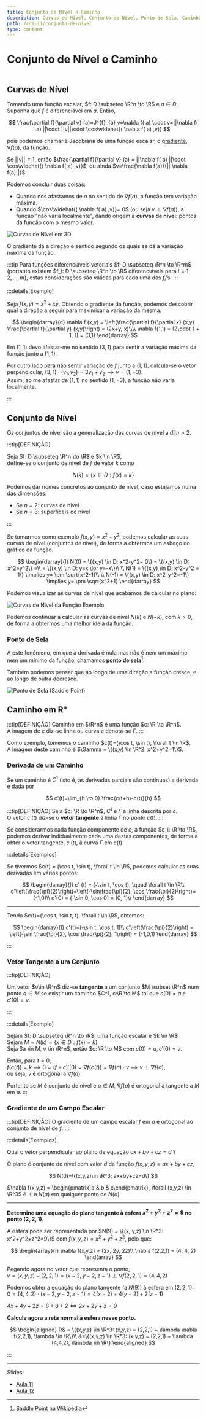 ```yaml
---
title: Conjunto de Nível e Caminho
description: Curvas de Nível, Conjunto de Nível, Ponto de Sela, Caminho em Rⁿ, Derivada de um Caminho, Vetor Tangente a um Caminho, Gradiente de um Campo Escalar
path: /cdi-ii/conjunto-de-nivel
type: content
---
```


# Conjunto de Nível e Caminho

```toc

```

## Curvas de Nível

Tomando uma função escalar, $f: D \subseteq \R^n \to \R$ e $a \in D$.
Suponha que $f$ é diferenciável em $a$.
Então,

$$
\frac{\partial f}{\partial v} (a)=J^{f}_{a} v=\nabla f( a) \cdot v=||\nabla f( a) ||\cdot ||v||\cdot \cos\widehat{( \nabla f( a) ,v)}
$$

pois podemos chamar à Jacobiana de uma função escalar, o [gradiente](0004-diferenciabilidade.md#gradiente-de-uma-funcao), $\nabla f(a)$, da função.

Se $||v|| = 1$, então $\frac{\partial f}{\partial v} (a) = ||\nabla f( a) ||\cdot \cos\widehat{( \nabla f( a) ,v)}$, ou ainda
$v=\frac{\nabla f(a)}{|| \nabla f(a)||}$.

Podemos concluir duas coisas:

- Quando nos afastamos de $a$ no sentido de $\nabla f (a)$, a função tem variação máxima.
- Quando $\cos\widehat{( \nabla f( a) ,v)}= 0$ (ou seja $v \perp \nabla f(a)$), a função "não varia localmente", dando origem a **curvas de nível**: pontos da função com o mesmo valor.

![Curvas de Nível em 3D](./assets/0006-curvas-nivel.svg#dark=1)

O gradiente dá a direção e sentido segundo os quais se dá a variação máxima da função.

:::tip
Para funções diferenciáveis vetoriais $f: D \subseteq \R^n \to \R^m$
(portanto existem $f_i: D \subseteq \R^n \to \R$ diferenciáveis para $i = 1, 2, \dots, m$),
estas considerações são válidas para cada uma das $f_i$'s.
:::

:::details[Exemplo]

Seja $f(x,y) = x^2+xy$.
Obtendo o gradiente da função, podemos descobrir qual a direção a seguir para maximixar a variação da mesma.

$$
\begin{darray}{c}
\nabla f (x,y) = \left(\frac{\partial f}{\partial x} (x,y) \frac{\partial f}{\partial y} (x,y)\right) = (2x+y, x)\\\\
\nabla f(1,1) = (2\cdot 1 + 1, 1) = (3,1)
\end{darray}
$$

Em $(1,1)$ devo afastar-me no sentido $(3,1)$ para sentir a variação máxima da função junto a $(1,1)$.

Por outro lado para não sentir variação de $f$ junto a $(1,1)$, calcula-se o vetor perpendicular,
$(3,1) \cdot (v_1,v_2) = 3v_1 + v_2 \implies v=(1, -3)$.  
Assim, ao me afastar de $(1,1)$ no sentido $(1,-3)$, a função não varia localmente.

:::

## Conjunto de Nível

Os conjuntos de nível são a generalização das curvas de nível a $dim > 2$.

:::tip[DEFINIÇÃO]

Seja $f: D \subseteq \R^n \to \R$ e $k \in \R$,  
define-se o conjunto de nível de $f$ de valor $k$ como

$$
N(k) = \{x\in D: f(x) = k\}
$$

Podemos dar nomes concretos ao conjunto de nível, caso estejamos numa das dimensões:

- Se $n = 2$: curvas de nível
- Se $n = 3$: superfíceis de nível

:::

Se tomarmos como exemplo $f(x,y)=x^2-y^2$, podemos calcular as suas curvas de nível (conjuntos de nível),
de forma a obtermos um esboço do gráfico da função.

$$
\begin{darray}{l}
N(0) = \{(x,y) \in D: x^2-y^2= 0\} = \{(x,y) \in D: x^2=y^2\} =\\
= \{(x,y) \in D: y=x \lor y=-x\}\\
\\
N(1) = \{(x,y) \in D: x^2-y^2 = 1\} \implies y= \pm \sqrt{x^2-1}\\
\\
N(-1) = \{(x,y) \in D: x^2-y^2=-1\} \implies y= \pm \sqrt{x^2+1}
\end{darray}
$$

Podemos visualizar as curvas de nível que acabámos de calcular no plano:

![Curvas de Nível da Função Exemplo](./assets/0006-ex-conjunto-nivel.svg#dark=1)

Podemos continuar a calcular as curvas de nível $N(k)$ e $N(-k)$, com $k > 0$, de forma a obtermos uma melhor ideia da função.

### Ponto de Sela

A este fenómeno, em que a derivada é nula mas não é nem um máximo nem um mínimo da função, chamamos **ponto de sela**[^saddle-point]:

[^saddle-point]: [Saddle Point na Wikipedia](https://en.wikipedia.org/wiki/Saddle_point)

Também podemos pensar que ao longo de uma direção a função cresce, e ao longo de outra decresce.

![Ponto de Sela (Saddle Point)](./assets/0006-saddle-point.svg#dark=1)

## Caminho em Rⁿ

:::tip[DEFINIÇÃO]
Caminho em $\R^n$ é uma função $c: \R \to \R^n$.  
A imagem de $c$ diz-se linha ou curva e denota-se $\Gamma$.
:::

Como exemplo, tomemos o caminho $c(t)=(\cos t, \sin t), \forall t \in \R$.  
A imagem deste caminho é $\Gamma = \{(x,y) \in \R^2: x^2+y^2=1\}$.

### Derivada de um Caminho

Se um caminho é $C^1$ (isto é, as derivadas parciais são contínuas)
a derivada é dada por

$$
c'(t)=\lim_{h \to 0} \frac{c(t+h)-c(t)}{h}
$$

:::tip[DEFINIÇÃO]
Seja $c: \R \to \R^n$, $C^1$ e $\Gamma$ a linha descrita por $c$.  
O vetor $c'(t)$ diz-se o **vetor tangente** à linha $\Gamma$ no ponto $c(t)$.
:::

Se considerarmos cada função componente de $c$, a função $c_i: \R \to \R$, podemos derivar
indidualmente cada uma destas componentes, de forma a obter o vetor tangente, $c'(t)$, à curva $\Gamma$ em $c(t)$.

:::details[Exemplos]

Se tivermos $c(t) = (\cos t, \sin t), \forall t \in \R$, podemos calcular as suas derivadas em vários pontos:

$$
\begin{darray}{l}
c' (t) = (-\sin t, \cos t), \quad \forall t \in \R\\
c'\left(\frac{\pi}{2}\right)=\left(-\sin\frac{\pi}{2}, \cos \frac{\pi}{2}\right)=(-1,0)\\
c'(0) = (-\sin 0, \cos 0) = (0, 1)\\
\end{darray}
$$

---

Tendo $c(t)=(\cos t, \sin t, t), \forall t \in \R$, obtemos:

$$
\begin{darray}{l}
c'(t)=(-\sin t, \cos t, 1)\\
c'\left(\frac{\pi}{2}\right) = \left(-\sin \frac{\pi}{2}, \cos \frac{\pi}{2}, 1\right) = (-1,0,1)
\end{darray}
$$

:::

### Vetor Tangente a um Conjunto

:::tip[DEFINIÇÃO]

Um vetor $v\in \R^n$ diz-se **tangente** a um conjunto $M \subset \R^n$ num ponto $a \in M$
se existir um caminho $C^1, c:\R \to M$ tal que $c(0) = a$ e $c'(0) = v$.

:::

:::details[Exemplo]

Sejam $f: D \subseteq \R^n \to \R$, uma função escalar e $k \in \R$  
Sejam $M = N(k) = \{x \in D: f(x)= k\}$  
Seja $a \in M, v \in \R^n$, então $c: \R \to M$ com $c(0) = a, c'(0) = v$.

Então, para $t=0$,  
$f(c(t)) = k \implies 0=(f\circ c)'(0) = \nabla f(c(t)) = \nabla f(a) \cdot v \implies v \perp \nabla f(a)$,  
ou seja, $v$ é ortogonal a $\nabla f(a)$

Portanto se $M$ é conjunto de nível e $a\in M$, $\nabla f(a)$ é ortogonal à tangente a $M$ em $a$.
:::

### Gradiente de um Campo Escalar

:::tip[DEFINIÇÃO]
O gradiente de um campo escalar $f$ em $a$ é ortogonal ao conjunto de nível de $f$.
:::

:::details[Exemplos]

Qual o vetor perpendicular ao plano de equação $ax + by + cz = d$ ?

O plano é conjunto de nível com valor $d$ da função $f(x,y,z)=ax+by+cz$,

$$
N(d)=\{(x,y,z)\in \R^3: ax+by+cz=d\}
$$

$\nabla f(x,y,z) = \begin{pmatrix}a & b & c\end{pmatrix}, \forall (x,y,z) \in \R^3$ é $\perp$ a $N(a)$ em qualquer ponto de $N(a)$

---

**Determine uma equação do plano tangente à esfera $x^2+y^2+z^2=9$ no ponto $(2,2,1)$.**

A esfera pode ser representada por $N(9) = \{(x, y,z) \in \R^3: x^2+y^2+z^2=9\}$ com $f(x,y,z) = x^2+y^2+z^2$,
pelo que:

$$
\begin{array}{l}
\nabla f(x,y,z) = (2x, 2y, 2z)\\
\nabla f(2,2,1) = (4, 4, 2)
\end{array}
$$

Pegando agora no vetor que representa o ponto,  
$v=(x,y,z)-(2,2,1)=(x-2,y-2,z-1) \perp \nabla f(2,2,1) = (4, 4, 2)$

Podemos obter a equação do plano tangente (a $N(9)$) à esfera em $(2,2,1)$:
$0=(4, 4, 2) \cdot (x-2, y-2, z-1) = 4(x-2) + 4(y-2) + 2(z-1)$

$4x+4y+2z=8+8+2 \Leftrightarrow 2x+2y+z=9$

**Calcule agora a reta normal à esfera nesse ponto.**

$$
\begin{aligned}
R& = \{(x,y,z) \in \R^3: (x,y,z) = (2,2,1) + \lambda \nabla f(2,2,1), \lambda \in \R\}\\
&=\{(x,y,z) \in \R^3: (x,y,z) = (2,2,1) + \lambda (4,4,2), \lambda \in \R\}
\end{aligned}
$$

:::

---

Slides:

- [Aula 11](https://drive.google.com/file/d/1gmfl3glC8lIOvPEvZdrrv5RH_yTMhpTW/view?usp=sharing)
- [Aula 12](https://drive.google.com/file/d/1HsBSnbK5_vzGnnGcwFNRgvRIIvZLdrRL/view?usp=sharing)
